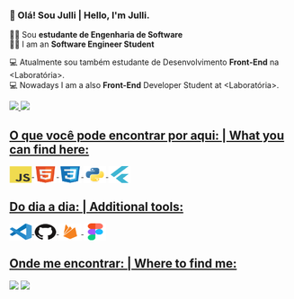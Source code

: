 
### 	:vulcan_salute: Olá! Sou Julli | Hello, I'm Julli. 

  :technologist: Sou <b>estudante de Engenharia de Software</b> </b> <br>
  :technologist: I am an <b>Software Engineer Student</b> <b></b> 

 :computer: Atualmente sou também estudante de Desenvolvimento <b>Front-End</b> na <Laboratória>. <br>
 :computer: Nowadays I am a also <b>Front-End</b> Developer Student at <Laboratória>. 

 <div>
  <a href="https://github.com/jjullimayanne">
  <img height="160em" src="https://github-readme-stats.vercel.app/api?username=jjullimayanne&show_icons=true&theme=monokai&include_all_commits=true&count_private=true"/>
  <img height="160em" src="https://github-readme-stats.vercel.app/api/top-langs/?username=jjullimayanne&layout=compact&langs_count=7&theme=monokai"/>
</div>
 
 ## O que você pode encontrar por aqui: | What you can find here:
<div style="display: inline_block">
  <img align="center" alt="Julli-Js" height="30" width="40" src="https://github.com/devicons/devicon/blob/master/icons/javascript/javascript-original.svg">
  <img align="center" alt="Julli-HTML" height="30" width="40" src="https://github.com/devicons/devicon/blob/master/icons/html5/html5-original.svg">
  <img align="center" alt="Julli-CSS" height="30" width="40" src="https://github.com/devicons/devicon/blob/master/icons/css3/css3-original.svg">
  <img align="center" alt="Julli-Python" height="30" width="40" src="https://github.com/devicons/devicon/blob/master/icons/python/python-original.svg">
  
  <img align="center" alt="Julli-Flutter" height="30" width="40" src="https://github.com/devicons/devicon/blob/master/icons/flutter/flutter-plain.svg">
</div>
 
 
 ## Do dia a dia: | Additional tools:
 <div style="display: inline_block">
  <img align="center" alt="Laís-VSCode" height="30" width="40" src="https://github.com/devicons/devicon/blob/master/icons/vscode/vscode-original.svg">
  <img align="center" alt="Laís-Github" height="30" width="40" src="https://github.com/devicons/devicon/blob/master/icons/github/github-original.svg">
  <img align="center" alt="Laís-Firebase" height="30" width="40" src="https://github.com/devicons/devicon/blob/master/icons/firebase/firebase-plain.svg">
  <img align="center" alt="Laís-Figma" height="30" width="40" src="https://github.com/devicons/devicon/blob/master/icons/figma/figma-original.svg">
</div>
  
  ## Onde me encontrar: | Where to find me:
  <div>
  <a href="https://www.linkedin.com/in/julli-mayanne-/" target="_blank"><img src="https://img.shields.io/badge/-LinkedIn-%230077B5?style=for-the-badge&logo=linkedin&logoColor=white" target="_blank"></a> 
  <a href = "mailto:jullimayanne9@gmail.com"><img src="https://img.shields.io/badge/-Gmail-%23333?style=for-the-badge&logo=gmail&logoColor=white" target="_blank"></a>
  </div>
 
